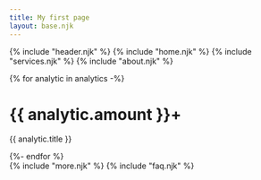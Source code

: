 ```yaml
---
title: My first page
layout: base.njk
---
```


{% include "header.njk" %}
{% include "home.njk" %}
{% include "services.njk" %}
{% include "about.njk" %}
  <div class="c-count-card">
    {% for analytic in analytics -%}
    <div class="count-card">
      <h1>{{ analytic.amount }}+</h1>
      <p>{{ analytic.title }}</p>
    </div>
    {%- endfor %}
  </div>
{% include "more.njk" %}
{% include "faq.njk" %}